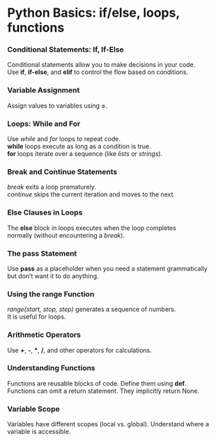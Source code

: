 # Python Basics: if/else, loops, functions

### Conditional Statements: If, If-Else

Conditional statements allow you to make decisions in your code.\
Use **if**, **if-else**, and **elif** to control the flow based on conditions.

### Variable Assignment

Assign values to variables using **=**.

### Loops: While and For

Use *while* and *for* loops to repeat code.\
**while** loops execute as long as a condition is true.\
**for** loops iterate over a sequence (like *lists* or *strings*).

### Break and Continue Statements

*break* exits a loop prematurely.\
*continue* skips the current iteration and moves to the next.

### Else Clauses in Loops

The **else** block in loops executes when the loop completes\
normally (without encountering a *break*).

### The pass Statement

Use **pass** as a placeholder when you need a statement grammatically\
but don’t want it to do anything.

### Using the range Function
*range(start, stop, step)* generates a sequence of numbers.\
It is useful for loops.

### Arithmetic Operators
Use **+**, **-**, **\***, **/**, and other operators for calculations.

### Understanding Functions

Functions are reusable blocks of code. Define them using **def**.\
Functions can omit a return statement. They implicitly return None.

### Variable Scope

Variables have different scopes (local vs. global).
Understand where a variable is accessible.

